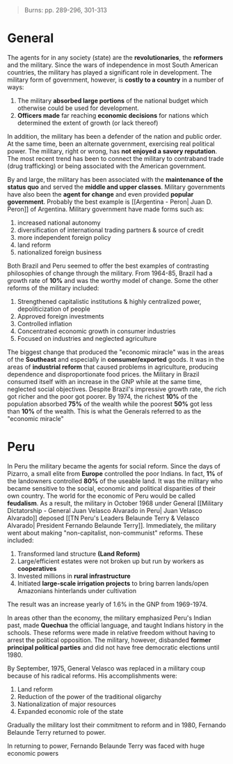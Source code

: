 > Burns: pp. 289-296, 301-313
# General

The agents for in any society (state) are the **revolutionaries**, the **reformers** and the military. Since the wars of independence in most South American countries, the military has played a significant role in development. The military form of government, however, is **costly to a country** in a number of ways:

1. The military **absorbed large portions** of the national budget which otherwise could be used for development.
2. **Officers made** far reaching **economic decisions** for nations which determined the extent of growth (or lack thereof)

In addition, the military has been a defender of the nation and public order. At the same time, been an alternate government, exercising real political power. The military, right or wrong, has **not enjoyed a savory reputation**. The most recent trend has been to connect the military to contraband trade (drug trafficking) or being associated with the American government.

By and large, the military has been associated with the **maintenance of the status quo** and served the **middle and upper classes**. Military governments have also been the **agent for change** and even provided **popular government**. Probably the best example is [[Argentina - Peron| Juan D. Peron]] of Argentina. Military government have made forms such as:

1. increased national autonomy
2. diversification of international trading partners & source of credit
3. more independent foreign policy
4. land reform
5. nationalized foreign business

Both Brazil and Peru seemed to offer the best examples of contrasting philosophies of change through the military. From 1964-85, Brazil had a growth rate of **10%** and was the worthy model of change. Some the other reforms of the military included:

1. Strengthened capitalistic institutions & highly centralized power, depoliticization of people
2. Approved foreign investments
3. Controlled inflation
4. Concentrated economic growth in consumer industries
5. Focused on industries and neglected agriculture

The biggest change that produced the "economic miracle" was in the areas of the **Southeast** and especially in **consumer/exported** goods. It was in the areas of **industrial reform** that caused problems in agriculture, producing dependence and disproportionate food prices. the Military in Brazil consumed itself with an increase in the GNP while at the same time, neglected social objectives. Despite Brazil's impressive growth rate, the rich got richer and the poor got poorer. By 1974, the richest **10%** of the population absorbed **75%** of the wealth while the poorest **50%** got less than **10%** of the wealth. This is what the Generals referred to as the "economic miracle"

# Peru

In Peru the military  became the agents for social reform. Since the days of Pizarro, a small elite from **Europe** controlled the poor Indians. In fact, **1%** of the landowners controlled **80%** of the useable land. It was the military who became sensitive to the social, economic and political disparities of their own country. The world for the economic of Peru would be called **feudalism**. As a result, the military in October 1968 under General [[Military Dictatorship - General Juan Velasco Alvarado in Peru| Juan Velasco Alvarado]] deposed [[TN Peru's Leaders Belaunde Terry & Velasco Alvarado| President Fernando Belaunde Terry]]. Immediately, the military went about making "non-capitalist, non-communist" reforms. These included:

1. Transformed land structure **(Land Reform)**
2. Large/efficient estates were not broken up but run by workers as **cooperatives**
3. Invested millions in **rural infrastructure**
4. Initiated **large-scale irrigation projects** to bring barren lands/open Amazonians hinterlands under cultivation

The result was an increase yearly of 1.6% in the GNP from 1969-1974.

In areas other than the economy, the military emphasized Peru's Indian past, made **Quechua** the official language, and taught Indians history in the schools. These reforms were made in relative freedom without having to arrest the political opposition. The military, however, disbanded **former principal political parties** and did not have free democratic elections until 1980.

By September, 1975, General Velasco was replaced in a military coup because of his radical reforms. His accomplishments were:

1. Land reform
2. Reduction of the power of the traditional oligarchy
3. Nationalization of major resources
4. Expanded economic role of the state

Gradually the military lost their commitment to reform and in 1980, Fernando Belaunde Terry returned to power.

In returning to power, Fernando Belaunde Terry was faced with huge economic powers 




